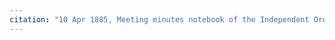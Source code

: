 ```yaml
---
citation: "10 Apr 1885, Meeting minutes notebook of the Independent Order of Good Templars, High Bridge Lodge No. 296, Tompkins County History Center, Ithaca NY."
---
```



